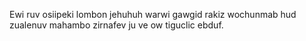 Ewi ruv osiipeki lombon jehuhuh warwi gawgid rakiz wochunmab hud zualenuv mahambo zirnafev ju ve ow tiguclic ebduf.